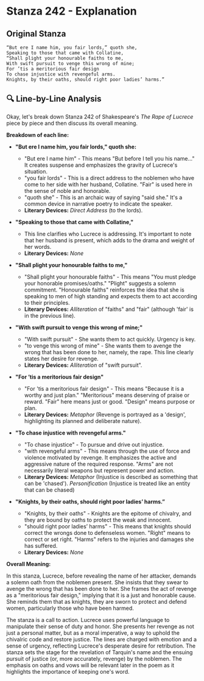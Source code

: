 # Stanza 242 - Explanation

## Original Stanza
```
“But ere I name him, you fair lords,” quoth she,
Speaking to those that came with Collatine,
“Shall plight your honourable faiths to me,
With swift pursuit to venge this wrong of mine;
For ’tis a meritorious fair design
To chase injustice with revengeful arms.
Knights, by their oaths, should right poor ladies’ harms.”
```

## 🔍 Line-by-Line Analysis
Okay, let's break down Stanza 242 of Shakespeare's *The Rape of Lucrece* piece by piece and then discuss its overall meaning.

**Breakdown of each line:**

*   **"But ere I name him, you fair lords," quoth she:**
    *   "But ere I name him" - This means "But before I tell you his name..." It creates suspense and emphasizes the gravity of Lucrece's situation.
    *   "you fair lords" - This is a direct address to the noblemen who have come to her side with her husband, Collatine. "Fair" is used here in the sense of noble and honorable.
    *   "quoth she" - This is an archaic way of saying "said she." It's a common device in narrative poetry to indicate the speaker.
    *   **Literary Devices:** *Direct Address* (to the lords).

*   **"Speaking to those that came with Collatine,"**
    *   This line clarifies who Lucrece is addressing. It's important to note that her husband is present, which adds to the drama and weight of her words.
    *   **Literary Devices:** *None*

*   **"Shall plight your honourable faiths to me,"**
    *   "Shall plight your honourable faiths" - This means "You must pledge your honorable promises/oaths." "Plight" suggests a solemn commitment. "Honourable faiths" reinforces the idea that she is speaking to men of high standing and expects them to act according to their principles.
    *   **Literary Devices:** *Alliteration* of "faiths" and "fair" (although 'fair' is in the previous line).

*   **"With swift pursuit to venge this wrong of mine;"**
    *   "With swift pursuit" - She wants them to act quickly. Urgency is key.
    *   "to venge this wrong of mine" - She wants them to avenge the wrong that has been done to her, namely, the rape. This line clearly states her desire for revenge.
    *   **Literary Devices:** *Alliteration* of "swift pursuit".

*   **"For ’tis a meritorious fair design"**
    *   "For 'tis a meritorious fair design" - This means "Because it is a worthy and just plan." "Meritorious" means deserving of praise or reward. "Fair" here means just or good. "Design" means purpose or plan.
    *   **Literary Devices:** *Metaphor* (Revenge is portrayed as a 'design', highlighting its planned and deliberate nature).

*   **"To chase injustice with revengeful arms."**
    *   "To chase injustice" - To pursue and drive out injustice.
    *   "with revengeful arms" - This means through the use of force and violence motivated by revenge. It emphasizes the active and aggressive nature of the required response. "Arms" are not necessarily literal weapons but represent power and action.
    *   **Literary Devices:** *Metaphor* (Injustice is described as something that can be 'chased'). *Personification* (Injustice is treated like an entity that can be chased)

*   **"Knights, by their oaths, should right poor ladies’ harms.”**
    *   "Knights, by their oaths" - Knights are the epitome of chivalry, and they are bound by oaths to protect the weak and innocent.
    *   "should right poor ladies’ harms" - This means that knights should correct the wrongs done to defenseless women. "Right" means to correct or set right. "Harms" refers to the injuries and damages she has suffered.
    *   **Literary Devices:** *None*

**Overall Meaning:**

In this stanza, Lucrece, before revealing the name of her attacker, demands a solemn oath from the noblemen present. She insists that they swear to avenge the wrong that has been done to her. She frames the act of revenge as a "meritorious fair design," implying that it is a just and honorable cause. She reminds them that as knights, they are sworn to protect and defend women, particularly those who have been harmed.

The stanza is a call to action. Lucrece uses powerful language to manipulate their sense of duty and honor. She presents her revenge as not just a personal matter, but as a moral imperative, a way to uphold the chivalric code and restore justice. The lines are charged with emotion and a sense of urgency, reflecting Lucrece's desperate desire for retribution. The stanza sets the stage for the revelation of Tarquin's name and the ensuing pursuit of justice (or, more accurately, revenge) by the noblemen. The emphasis on oaths and vows will be relevant later in the poem as it highlights the importance of keeping one's word.
